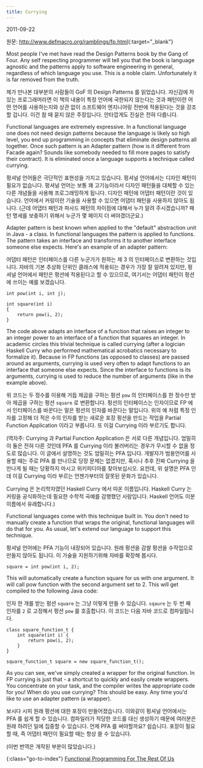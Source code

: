 ```yaml
---
title: Currying
---
```


2011-09-22

원문: <http://www.defmacro.org/ramblings/fp.html>{:target="_blank"}

Most people I've met have read the Design Patterns book by the Gang of Four. Any self respecting programmer will tell you that the book is language agnostic and the patterns apply to software engineering in general, regardless of which language you use. This is a noble claim. Unfortunately it is far removed from the truth.

제가 만나본 대부분의 사람들이 GoF 의 Design Patterns 를 읽었습니다. 자신감에 차있는 프로그래머라면 이 책의 내용이 특정 언어에 국한되지 않는다는 것과 패턴이란 어떤 언어를 사용하는지와 상관 없이 소프트웨어 엔지니어링 전반에 적용된다는 것을 강조할 겁니다. 이건 참 때 묻지 않은 주장입니다. 안타깝게도 진실은 전혀 다릅니다.

Functional languages are extremely expressive. In a functional language one does not need design patterns because the language is likely so high level, you end up programming in concepts that eliminate design patterns all together. Once such pattern is an Adapter pattern (how is it different from Facade again? Sounds like somebody needed to fill more pages to satisfy their contract). It is eliminated once a language supports a technique called currying.

펑셔널 언어들은 극단적인 표현성을 가지고 있습니다. 펑셔널 언어에서는 디자인 패턴이 필요가 없습니다. 펑셔널 언어는 보통 꽤 고기능이라서 디자인 패턴들을 대체할 수 있는 다른 개념들을 사용해 프로그래밍하게 됩니다. 디자인 패턴에 어댑터 패턴이란 것이 있습니다. 언어에서 커링이란 기술을 사용할 수 있으면 어댑터 패턴을 사용하지 않아도 됩니다. (근데 어댑터 패턴과 파사드 패턴의 차이점에 대해서 누가 알려 주시겠습니까? 패턴 명세를 보충하기 위해서 누군가 몇 페이지 더 써야겠더군요.) 

Adapter pattern is best known when applied to the "default" abstraction unit in Java - a class. In functional languages the pattern is applied to functions. The pattern takes an interface and transforms it to another interface someone else expects. Here's an example of an adapter pattern:

어댑터 패턴은 인터페이스를 다른 누군가가 원하는 제 3 의 인터페이스로 변환하는 것입니다. 자바의 기본 추상화 단위인 클래스에 적용되는 경우가 가장 잘 알려져 있지만, 펑셔널 언어에서 패턴은 펑션에 적용된다고 할 수 있으므로, 여기서는 어댑터 패턴이 펑션에 쓰이는 예를 보겠습니다. 

    int pow(int i, int j);
    
    int square(int i)
    {
        return pow(i, 2);
    }

The code above adapts an interface of a function that raises an integer to an integer power to an interface of a function that squares an integer. In academic circles this trivial technique is called currying (after a logician Haskell Curry who performed mathematical acrobatics necessary to formalize it). Because in FP functions (as opposed to classes) are passed around as arguments, currying is used very often to adapt functions to an interface that someone else expects. Since the interface to functions is its arguments, currying is used to reduce the number of arguments (like in the example above).

위 코드는 두 정수를 이용해 거듭 제곱을 구하는 펑션 `pow` 의 인터페이스를 한 정수만 받아 제곱을 구하는 펑션 `square` 로 변환합니다. 펑션의 인터페이스는 인자이므로 FP 에서 인터페이스를 바꾼다는 말은 펑션의 인자를 바꾼다는 말입니다. 위의 예 처럼 특정 인자를 고정해 더 적은 수의 인자를 받는 새로운 포장 펑션을 만드는 작업을 Partial Function Application 이라고 부릅니다. 또 이걸 Currying 이라 부르기도 합니다.

(역자주: Currying 과 Partial Function Application 은 서로 다른 개념입니다. 엄밀히 이 둘은 전혀 다른 것인데 PFA 를 Currying 이라 불러버리는 경우가 무시할 수 없을 정도로 많습니다. 이 글에서 설명하는 것도 엄밀히는 PFA 입니다. 개발자가 범용언어를 사용할 때는 주로 PFA 를 만나므로 당장 문제는 없겠지만, 혹시나 추후 진짜 Currying 을 만나게 될 때는 당황하지 마시고 위키피디아를 찾아보십시오. 요컨데, 위 설명은 PFA 인데 이걸 Currying 이라 부르는 언젠가부터의 잘못된 문화가 있습니다.

Currying 은 논리학자였던 Haskell Curry 에서 따온 이름입니다. Haskell Curry 는 커링을 공식화하는데 필요한 수학적 곡예를 감행했던 사람입니다. Haskell 언어도 이분 이름에서 유래합니다.)

Functional languages come with this technique built in. You don't need to manually create a function that wraps the original, functional languages will do that for you. As usual, let's extend our language to support this technique.

펑셔널 언어에는 PFA 기능이 내장되어 있습니다. 원래 펑션을 감쌀 펑션을 수작업으로 만들지 않아도 됩니다. 이 가술을 지원하기위해 자바를 확장해 봅시다. 

    square = int pow(int i, 2);

This will automatically create a function square for us with one argument. It will call pow function with the second argument set to 2. This will get compiled to the following Java code:

인자 한 개를 받는 펑션 `square` 는 그냥 이렇게 만들 수 있습니다. `sqaure` 는 두 번 째 인자를 `2` 로 고정해서 펑션 `pow` 를 호출합니다. 이 코드는 다음 자바 코드로 컴파일됩니다.

    class square_function_t {
        int square(int i) {
            return pow(i, 2);
        }
    }
    
    square_function_t square = new square_function_t();

As you can see, we've simply created a wrapper for the original function. In FP currying is just that - a shortcut to quickly and easily create wrappers. You concentrate on your task, and the compiler writes the appropriate code for you! When do you use currying? This should be easy. Any time you'd like to use an adapter pattern (a wrapper).

보시다 시피 원래 펑션에 대한 포장이 만들어졌습니다. 이와같이 펑셔널 언어에서는 PFA 를 쉽게 할 수 있습니다. 컴파일러가 적당한 코드를 대신 생성하기 때문에 여러분은 원래 하려던 일에 집중할 수 있습니다. 언제  PFA 를 써야할까요? 쉽습니다. 포장이 필요할 때, 즉 어댑터 패턴이 필요할 때는 항상 쓸 수 있습니다.

(이번 번역은 개작된 부분이 많았습니다.)


{:class="go-to-index"}
[Functional Programming For The Rest Of Us](index)

